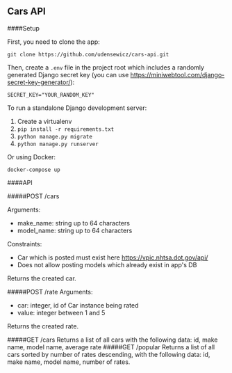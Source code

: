 ## Cars API

####Setup

First, you need to clone the app:

```git clone https://github.com/udensewicz/cars-api.git```

Then, create a `.env` file in the project root which includes a randomly generated Django secret key (you can use https://miniwebtool.com/django-secret-key-generator/):

```SECRET_KEY="YOUR_RANDOM_KEY"```

To run a standalone Django development server:
1. Create a virtualenv
2. `pip install -r requirements.txt`
1. `python manage.py migrate`
2. `python manage.py runserver`

Or using Docker:

```docker-compose up```


####API

#####POST /cars

Arguments:
* make_name: string up to 64 characters
* model_name: string up to 64 characters

Constraints:
* Car which is posted must exist here https://vpic.nhtsa.dot.gov/api/
* Does not allow posting models which already exist in app's DB

Returns the created car.


#####POST /rate
Arguments:
* car: integer, id of Car instance being rated
* value: integer between 1 and 5

Returns the created rate.

#####GET /cars
Returns a list of all cars with the following data: id, make name, model name, average rate
#####GET /popular
Returns a list of all cars sorted by number of rates descending, with the following data: id, make name, model name, number of rates.